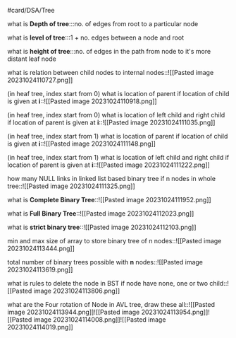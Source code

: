#card/DSA/Tree

what is **Depth of tree**:::no. of edges from root to a particular node

what is **level of tree**:::1 + no. edges between a node and root

what is **height of tree**:::no. of edges in the path from node to it's more distant leaf node

what is relation between child nodes to internal nodes::![[Pasted image 20231024110727.png]]

(in heaf tree, index start from 0) what is location of parent if location of child is given at **i**::![[Pasted image 20231024110918.png]]

(in heaf tree, index start from 0) what is location of left child and right child if location of parent is given at **i**::![[Pasted image 20231024111035.png]]

(in heaf tree, index start from 1) what is location of parent if location of child is given at **i**::![[Pasted image 20231024111148.png]]


(in heaf tree, index start from 1) what is location of left child and right child if location of parent is given at **i**::![[Pasted image 20231024111222.png]]


how many NULL links in linked list based binary tree if n nodes in whole tree::![[Pasted image 20231024111325.png]]

what is **Complete Binary Tree**::![[Pasted image 20231024111952.png]]

what is **Full Binary Tree**::![[Pasted image 20231024112023.png]]

what is **strict binary tree**::![[Pasted image 20231024112103.png]]

min and max size of array to store binary tree of n  nodes::![[Pasted image 20231024113444.png]]

total number of binary trees possible with  **n** nodes::![[Pasted image 20231024113619.png]]

what is rules to delete the node in BST if node have none, one or two child::![[Pasted image 20231024113806.png]]


what are the Four rotation of Node in AVL tree, draw these all::![[Pasted image 20231024113944.png]]![[Pasted image 20231024113954.png]]![[Pasted image 20231024114008.png]]![[Pasted image 20231024114019.png]]




